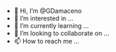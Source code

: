 - 👋 Hi, I’m @GDamaceno
- 👀 I’m interested in ...
- 🌱 I’m currently learning ...
- 💞️ I’m looking to collaborate on ...
- 📫 How to reach me ...

<!---
GDamaceno/GDamaceno is a ✨ special ✨ repository because its `README.md` (this file) appears on your GitHub profile.
You can click the Preview link to take a look at your changes.
--->
